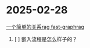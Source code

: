 # 2025-02-28

[一个简单的关系rag fast-graphrag](https://github.com/circlemind-ai/fast-graphrag)

1. [ ] 嵌入流程是怎么样子的？
